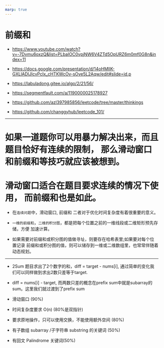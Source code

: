 ```yaml
---
marp: true
---
```


# 前缀和

- https://www.youtube.com/watch?v=-7Dvmu6oxzQ&list=PLbaIOC0vpjNW6V4ZTd5OpURZ6m0mf0G8n&index=11
- https://docs.google.com/presentation/d/14oHMlIK-GXLlADlJIcvPcIx_cHTKWcOv-sOve5L2Aqw/edit#slide=id.p

- https://labuladong.gitee.io/algo/2/21/56/

- https://segmentfault.com/a/1190000025178927

- https://github.com/azl397985856/leetcode/tree/master/thinkings

- https://github.com/changgyhub/leetcode_101/

---

# 如果一道题你可以用暴力解决出来，而且题目恰好有连续的限制， 那么滑动窗口和前缀和等技巧就应该被想到。
# 滑动窗口适合在题目要求连续的情况下使用， 而前缀和也是如此。

- 在`连续问题`中，滑动窗口, 前缀和 二者对于优化时间复杂度有着很重要的意义。
- `一维的前缀和`，`二维的积分图`，都是把每个位置之前的一维线段或二维矩形预先存储，方便 加速计算。

- 如果需要对前缀和或积分图的值做寻址，则要存在哈希表里;如果要对每个位置记录 前缀和或积分图的值，则可以储存到一维或二维数组里，也常常伴随着动态规划。

---
- 2Sum 题目求出了2个数字的和，diff = target - nums[i], 通过简单的变化我们可以同样做到求出2数只差等于target. 
- diff =  nums[i] - target, 而两数只差的概念在prefix sum中就是subarray的sum。这里我们就过渡到了prefix sum

- 滑动窗口 (90%)
- 时间复杂度要求 O(n) (80%是双指针)
- 要求原地操作，只可以使用交换，不能使用额外空间 (80%) 
- 有子数组 subarray /子字符串 substring 的关键词 (50%) 
- 有回文 Palindrome 关键词(50%)